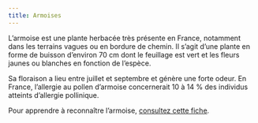 ```yaml
---
title: Armoises
---
```


L’armoise est une plante herbacée très présente en France, notamment dans les terrains vagues ou en bordure de chemin. Il s’agit d’une plante en forme de buisson d’environ 70 cm dont le feuillage est vert et les fleurs jaunes ou blanches en fonction de l’espèce.

Sa floraison a lieu entre juillet et septembre et génère une forte odeur. En France, l’allergie au pollen d’armoise concernerait 10 à 14 % des individus atteints d’allergie pollinique.

Pour apprendre à reconnaître l’armoise, [consultez cette fiche](https://plantes-risque.info/plantes/armoise-commune/).
